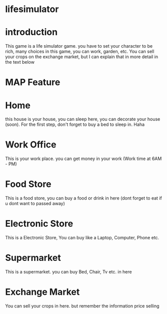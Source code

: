 # lifesimulator

# introduction
This game is a life simulator game. you have to set your character to be rich, many choices in this game, you can work, garden, etc. 
You can sell your crops on the exchange market, but I can explain that in more detail in the text below

# MAP Feature

# Home
this house is your house, you can sleep here, you can decorate your house (soon). For the first step, don't forget to buy a bed to sleep in. Haha

# Work Office
This is your work place. you can get money in your work (Work time at 6AM - PM)

# Food Store
This is a food store, you can buy a food or drink in here (dont forget to eat if u dont want to passed away)

# Electronic Store
This is a Electronic Store, You can buy like a Laptop, Computer, Phone etc.

# Supermarket
This is a supermarket. you can buy Bed, Chair, Tv etc. in here

# Exchange Market
You can sell your crops in here. but remember the information price selling
